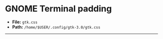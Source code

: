 # GNOME Terminal padding

- **File:** ```gtk.css```
- **Path:** ```/home/$USER/.config/gtk-3.0/gtk.css```

-------------------
